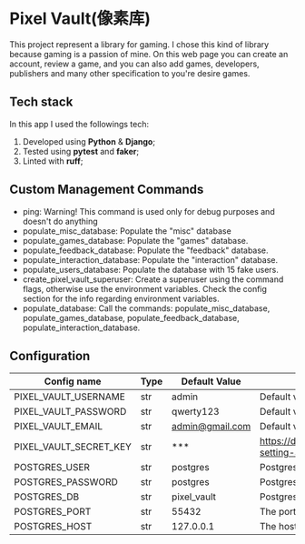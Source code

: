 # Pixel Vault(像素库)
This project represent a library for gaming. I chose this kind of library because gaming is a passion of mine.
On this web page you can create an account, review a game, and you can also add games, developers, publishers and many 
other specification to you're desire games.

## Tech stack
In this app I used the followings tech:
1. Developed using **Python** & **Django**;
2. Tested using **pytest** and **faker**;
3. Linted with **ruff**;

## Custom Management Commands

* ping: Warning! This command is used only for debug purposes and doesn't do anything
* populate_misc_database: Populate the "misc" database
* populate_games_database: Populate the "games" database.
* populate_feedback_database: Populate the "feedback" database.
* populate_interaction_database: Populate the "interaction" database.
* populate_users_database: Populate the database with 15 fake users.
* create_pixel_vault_superuser: Create a superuser using the command flags, otherwise use the environment variables. Check the config section for the info regarding environment variables.
* populate_database: Call the commands: populate_misc_database, populate_games_database, populate_feedback_database, populate_interaction_database.

## Configuration

| Config name                | Type  | Default Value   | Description                                                                |
|----------------------------|-------|-----------------|----------------------------------------------------------------------------|
| PIXEL_VAULT_USERNAME       | str   | admin           | Default value for Super User `Username`                                    |
| PIXEL_VAULT_PASSWORD       | str   | qwerty123       | Default value for Super User `Password`                                    |
| PIXEL_VAULT_EMAIL          | str   | admin@gmail.com | Default value for Super User `Email`                                       |
| PIXEL_VAULT_SECRET_KEY     | str   | ***             | https://docs.djangoproject.com/en/5.1/ref/settings/#std-setting-SECRET_KEY |
| POSTGRES_USER              | str   | postgres        | Postgres account username                                                  |
| POSTGRES_PASSWORD          | str   | postgres        | Postgres account password                                                  |
| POSTGRES_DB                | str   | pixel_vault     | Postgres Database name                                                     |
| POSTGRES_PORT              | str   | 55432           | The port that Postgres use                                                 |
| POSTGRES_HOST              | str   | 127.0.0.1       | The host that Postgres use                                                 |